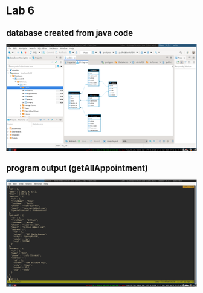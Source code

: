 # Lab 6

## database created from java code

![er-diagram](./screenshot/0.png)

## program output (getAllAppointment)

![program-output](./screenshot/1.png)
